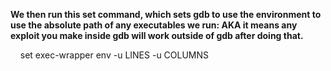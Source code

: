 **We then run this set command, which sets gdb to use the environment to use the absolute path of any executables we run: AKA it means any exploit you make inside gdb will work outside of gdb after doing that.**

    set exec-wrapper env -u LINES -u COLUMNS